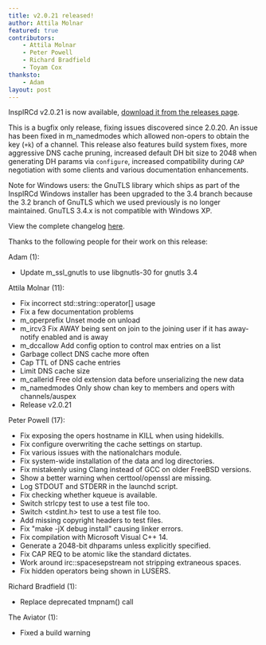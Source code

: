 ```yaml
---
title: v2.0.21 released!
author: Attila Molnar
featured: true
contributors: 
    - Attila Molnar
    - Peter Powell
    - Richard Bradfield
    - Toyam Cox
thanksto:
    - Adam 
layout: post
---
```


InspIRCd v2.0.21 is now available, [download it from the releases page](https://github.com/inspircd/inspircd/releases).


This is a bugfix only release, fixing issues discovered since 2.0.20. An issue has been fixed in m_namedmodes which allowed non-opers to obtain the key (`+k`) of a channel. This release also features build system fixes, more aggressive DNS cache pruning, increased default DH bit size to 2048 when generating DH params via `configure`, increased compatibility during `CAP` negotiation with some clients and various documentation enhancements.

<!--more-->

Note for Windows users: the GnuTLS library which ships as part of the InspIRCd Windows installer has been upgraded to the 3.4 branch because the 3.2 branch of GnuTLS which we used previously is no longer maintained. GnuTLS 3.4.x is not compatible with Windows XP.

View the complete changelog [here](https://github.com/inspircd/inspircd/compare/v2.0.20...v2.0.21).

Thanks to the following people for their work on this release:

Adam (1):

  - Update m_ssl_gnutls to use libgnutls-30 for gnutls 3.4

Attila Molnar (11):

  - Fix incorrect std::string::operator[] usage
  - Fix a few documentation problems
  - m_operprefix Unset mode on unload
  - m_ircv3 Fix AWAY being sent on join to the joining user if it has away-notify enabled and is away
  - m_dccallow Add config option to control max entries on a list
  - Garbage collect DNS cache more often
  - Cap TTL of DNS cache entries
  - Limit DNS cache size
  - m_callerid Free old extension data before unserializing the new data
  - m_namedmodes Only show chan key to members and opers with channels/auspex
  - Release v2.0.21

Peter Powell (17):

  - Fix exposing the opers hostname in KILL when using hidekills.
  - Fix configure overwriting the cache settings on startup.
  - Fix various issues with the nationalchars module.
  - Fix system-wide installation of the data and log directories.
  - Fix mistakenly using Clang instead of GCC on older FreeBSD versions.
  - Show a better warning when certtool/openssl are missing.
  - Log STDOUT and STDERR in the launchd script.
  - Fix checking whether kqueue is available.
  - Switch strlcpy test to use a test file too.
  - Switch <stdint.h> test to use a test file too.
  - Add missing copyright headers to test files.
  - Fix "make -jX debug install" causing linker errors.
  - Fix compilation with Microsoft Visual C++ 14.
  - Generate a 2048-bit dhparams unless explicitly specified.
  - Fix CAP REQ to be atomic like the standard dictates.
  - Work around irc::spacesepstream not stripping extraneous spaces.
  - Fix hidden operators being shown in LUSERS.

Richard Bradfield (1):

  - Replace deprecated tmpnam() call

The Aviator (1):

  - Fixed a build warning
